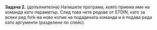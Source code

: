 **Задача 2.** (допълнителна) Напишете програма, която приема име на команда като параметър. След това чете редове от STDIN, като за всеки ред fork-ва ново копие 
на подадената команда и ѝ подава реда като аргументи (разделени по спейс).
